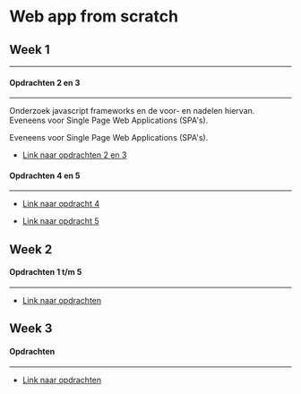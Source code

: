 # Web app from scratch

## Week 1
________________________________________

#### Opdrachten 2 en 3
-----------------------------------------
Onderzoek javascript frameworks en de voor- en nadelen hiervan. Eveneens voor Single Page Web Applications (SPA's).

Eveneens voor Single Page Web Applications (SPA's).

* [Link naar opdrachten 2 en 3](http://strexx.github.io/WebAppFromScratch)

#### Opdrachten 4 en 5
-----------------------------------------
* [Link naar opdracht 4](https://github.com/strexx/WebAppFromScratch/blob/master/opdrachten/opdracht%204/fons/cmdaan-refactored.js)

* [Link naar opdracht 5](https://strexx.github.io/WebAppFromScratch/opdrachten/opdracht%205/index.html#home)


## Week 2

#### Opdrachten 1 t/m 5
-----------------------------------------
* [Link naar opdrachten](https://strexx.github.io/WebAppFromScratch/week%202/opdracht%201/index.html)

## Week 3

#### Opdrachten
-----------------------------------------
* [Link naar opdrachten](https://strexx.github.io/WebAppFromScratch/week%203_re/index.html)
